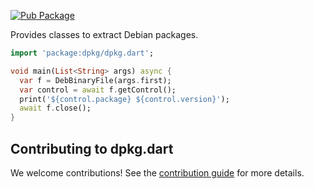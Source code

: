 [![Pub Package](https://img.shields.io/pub/v/dpkg.svg)](https://pub.dev/packages/dpkg)

Provides classes to extract Debian packages.

```dart
import 'package:dpkg/dpkg.dart';

void main(List<String> args) async {
  var f = DebBinaryFile(args.first);
  var control = await f.getControl();
  print('${control.package} ${control.version}');
  await f.close();
}
```

## Contributing to dpkg.dart

We welcome contributions! See the [contribution guide](CONTRIBUTING.md) for more details.
